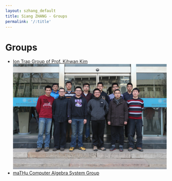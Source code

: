 ```yaml
---
layout: szhang_default 
title: Siang ZHANG - Groups
permalink: '/:title'
---
```


# Groups

* [Ion Trap Group of Prof. Kihwan Kim](http://iontrap.net) ![Kihwan Group](/static/images/kihwan_group.jpg)
* [maTHμ Computer Algebra System Group](http://github.com/mulab)
